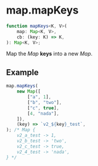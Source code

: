 # map.mapKeys

```ts
function mapKeys<K, V>(
    map: Map<K, V>,
    cb: (key: K) => K,
): Map<K, V>;
```

Map the _Map_ **keys** into a new _Map_.

## Example

```ts
map.mapKeys(
    new Map([
        ["a", 1],
        ["b", "two"],
        ["c", true],
        [4, "nada"],
    ]),
    (key) => `v2_${key}_test`,
); /* Map {
    v2_a_test -> 1,
    v2_b_test -> 'two',
    v2_c_test -> true,
    v2_4_test -> 'nada',
} */
```
